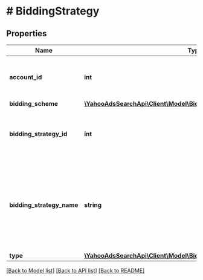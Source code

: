 # # BiddingStrategy

## Properties

Name | Type | Description | Notes
------------ | ------------- | ------------- | -------------
**account_id** | **int** | &lt;ja&gt;アカウントIDです。&lt;/ja&gt;&lt;br&gt;&lt;en&gt;Account ID.&lt;/en&gt; | [optional] 
**bidding_scheme** | [**\YahooAdsSearchApi\Client\Model\BiddingStrategyServiceBiddingScheme**](BiddingStrategyServiceBiddingScheme.md) |  | [optional] 
**bidding_strategy_id** | **int** | &lt;ja&gt;自動入札IDです。&lt;/ja&gt;&lt;br&gt;&lt;en&gt;Auto bidding ID.&lt;/en&gt; | [optional] 
**bidding_strategy_name** | **string** | &lt;ja&gt;自動入札名です。（50文字以内になります）&lt;/ja&gt;&lt;br&gt;&lt;en&gt;Auto bidding name(Can set up to 50 characters).&lt;/en&gt; | [optional] 
**type** | [**\YahooAdsSearchApi\Client\Model\BiddingStrategyServiceType**](BiddingStrategyServiceType.md) |  | [optional] 

[[Back to Model list]](../../README.md#documentation-for-models) [[Back to API list]](../../README.md#documentation-for-api-endpoints) [[Back to README]](../../README.md)



